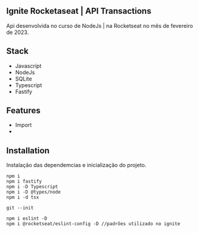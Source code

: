 ## Ignite Rocketaseat | API Transactions

Api desenvolvida no curso de NodeJs | na Rocketseat no mês de fevereiro de 2023.

## Stack

- Javascript
- NodeJs
- SQLite
- Typescript
- Fastify

## Features

- Import
-

## Installation

Instalação das dependemcias e inicialização do projeto.

```
npm i
npm i fastify
npm i -D Typescript
npm i -D @types/node
npm i -d tsx

git --init

npm i eslint -D 
npm i @rocketseat/eslint-config -D //padrões utilizado no ignite
```

